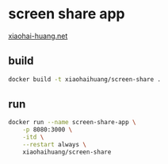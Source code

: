 # screen share app

[xiaohai-huang.net](https://xiaohai-huang.net)

## build

```bash
docker build -t xiaohaihuang/screen-share .
```

## run

```bash
docker run --name screen-share-app \
    -p 8080:3000 \
    -itd \
    --restart always \
    xiaohaihuang/screen-share
```
